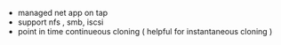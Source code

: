 
- managed net app on tap
- support nfs , smb, iscsi
- point in time continueous cloning ( helpful for instantaneous cloning )

